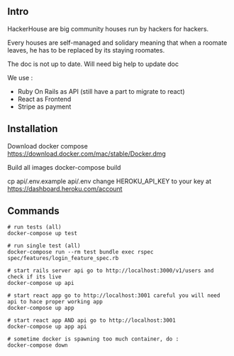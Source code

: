 Intro
-----

HackerHouse are big community houses run by hackers for hackers.

Every houses are self-managed and solidary meaning that when a roomate leaves, he has to be replaced by its staying roomates.

The doc is not up to date.
Will need big help to update doc

We use :
- Ruby On Rails as API (still have a part to migrate to react)
- React as Frontend
- Stripe as payment

Installation
------------

Download docker compose
https://download.docker.com/mac/stable/Docker.dmg

Build all images
docker-compose build

cp api/.env.example api/.env
change HEROKU_API_KEY to your key at https://dashboard.heroku.com/account

Commands
---------

```
# run tests (all)
docker-compose up test

# run single test (all)
docker-compose run --rm test bundle exec rspec spec/features/login_feature_spec.rb

# start rails server api go to http://localhost:3000/v1/users and check if its live
docker-compose up api

# start react app go to http://localhost:3001 careful you will need api to hace proper working app
docker-compose up app

# start react app AND api go to http://localhost:3001
docker-compose up app api

# sometime docker is spawning too much container, do :
docker-compose down
```

